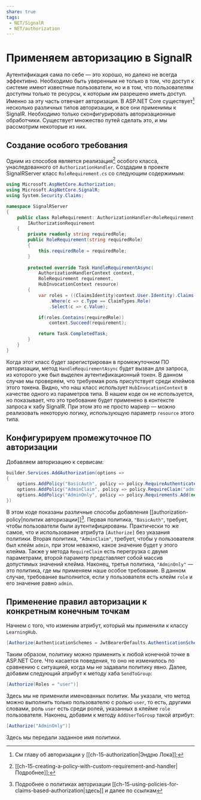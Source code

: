 ```yaml
---
share: true
tags:
 - NET/SignalR
 - NET/authorization
---
```

# Применяем авторизацию в SignalR
Аутентификация сама по себе — это хорошо, но далеко не всегда эффективно. Необходимо быть уверенным не только в том, что доступ к системе имеют известные пользователи, но и в том, что пользователям доступны только те ресурсы, к которым им разрешено иметь доступ. Именно за эту часть отвечает авторизация.
В ASP.NET Core cуществует[^1] несколько различных типов авторизации, и все они применимы к SignalR. Необходимо только сконфигурировать авторизационные обработчики. Существует множество путей сделать это, и мы рассмотрим некоторые из них.
## Создание особого требования
Одним из способов является реализация[^2] особого класса, унаследованного от `AuthorizationHandler`. Создадим в проекте SignalRServer класс `RoleRequirement.cs` со следующим содержимым:
```csharp
using Microsoft.AspNetCore.Authorization;
using Microsoft.AspNetCore.SignalR;
using System.Security.Claims;

namespace SignalRServer
{
	public class RoleRequirement: AuthorizationHandler<RoleRequirement, HubInvocationContext>,
		IAuthorizationRequirement
	{
		private readonly string requiredRole;
		public RoleRequirement(string requiredRole)
		{
			this.requiredRole = requiredRole;
		}
		
		protected override Task HandleRequirementAsync(
			AuthorizationHandlerContext context,
			RoleRequirement requirement,
			HubInvocationContext resource)
		{
			var roles = ((ClaimsIdentity)context.User.Identity).Claims
				.Where(c => c.Type == ClaimTypes.Role)
				.Select(c => c.Value);

			if(roles.Contains(requiredRole))
				context.Succeed(requirement);

			return Task.CompletedTask;
		}
	}
}
```
Когда этот класс будет зарегистрирован в промежуточном ПО авторизации, метод `HandleRequirementAsync` будет вызван для запроса, из которого уже был выделен аутентификационный токен. В данном случае мы проверяем, что требуемая роль присутствует среди клеймов этого токена.
Видно, что наш класс использует `HubInvocationContext` в качестве одного из параметров типа. В нашем коде он не используется, но показывает, что это требование будет применено в контексте запроса к хабу SignalR. При этом это не просто маркер — можно реализовать некоторую логику, использующую параметр `resource` этого типа.
## Конфигурируем промежуточное ПО авторизации
Добавляем авторизацию к сервисам:
```csharp
builder.Services.AddAuthorization(options =>
{
	options.AddPolicy("BasicAuth", policy => policy.RequireAuthenticatedUser());
	options.AddPolicy("AdminClaim", policy => policy.RequireClaim("admin"));
	options.AddPolicy("AdminOnly", policy => policy.Requirements.Add(new RoleRequirement("admin")));
})
```
В этом коде показаны различные способы добавления [[authorization-policy|политик авторизации]][^3].
Первая политика, `"BasicAuth"`, требует, чтобы пользователи были аутентифицированы. Практически то же самое, что и использование атрибута `[Authorize]` без указания политики.
Вторая политика, `"AdminClaim"`, требует, чтобы у пользователя был клейм `admin`, при этом неважно, какое значение будет у этого клейма. Также у метода `RequireClaim` есть перегрузка с двумя параметрами, второй параметр представляет собой массив допустимых значений клейма.
Наконец, третья политика, `"AdminOnly"` — это политика, где мы применяем наше особое требование. В данном случае, требование выполнится, если у пользователя есть клейм `role` и его значение равно `admin`.
## Применение правил авторизации к конкретным конечным точкам
Начнем с того, что изменим атрибут, который мы применили к классу `LearningHub`.
```csharp
[Authorize(AuthenticationSchemes = JwtBearerDefaults.AuthenticationScheme + "," + CookieAuthenticationDefaults.AuthenticationScheme, Policy = "BasicAuth")]
```
Таким образом, политику можно применить к любой конечной точке в ASP.NET Core. Что касается поведения, то оно не изменилось по сравнению с ситуацией, когда мы не задавали политику явно.
Далее, добавим следующий атрибут к методу хаба `SendToGroup`:
```csharp
[Authorize(Roles = "user")]
```
Здесь мы не применили именованных политик. Мы указали, что метод можно выполнить только пользователю с ролью `user`, то есть, другими словами, роль `user` есть среди ролей, указанных в клейме `role` пользователя.
Наконец, добавим к методу `AddUserToGroup` такой атрибут:
```csharp
[Authorize("AdminOnly")]
```
Здесь мы передали заданное имя политики.



[^1]: См главу об авторизации у [[ch-15-authorization|Эндрю Лока]];
[^2]: [[ch-15-creating-a-policy-with-custom-requirement-and-handler|Подробнее]];
[^3]: Подробнее о политиках авторизации [[ch-15-using-policies-for-claims-based-authorization|здесь]] и далее по ссылкам